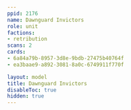 ```yaml
---
ppid: 2176
name: Dawnguard Invictors
role: unit
factions:
- retribution
scans: 2
cards:
- 6a84a79b-8957-3d8e-9bdb-27475b40764f
- ea3baae9-a892-3081-8a0c-6749911f770f

layout: model
title: Dawnguard Invictors
disableToc: true
hidden: true
---
```

